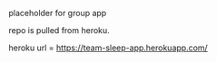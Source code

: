 placeholder for group app

repo is pulled from heroku.

heroku url = https://team-sleep-app.herokuapp.com/
